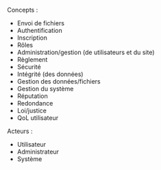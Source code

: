 Concepts :
- Envoi de fichiers
- Authentification
- Inscription
- Rôles
- Administration/gestion (de utilisateurs et du site)
- Règlement
- Sécurité
- Intégrité (des données)
- Gestion des données/fichiers
- Gestion du système
- Réputation
- Redondance
- Loi/justice
- QoL utilisateur

Acteurs :
- Utilisateur
- Administrateur
- Système